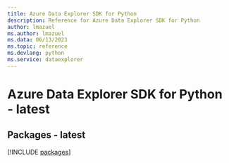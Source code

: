 ```yaml
---
title: Azure Data Explorer SDK for Python
description: Reference for Azure Data Explorer SDK for Python
author: lmazuel
ms.author: lmazuel
ms.data: 06/13/2023
ms.topic: reference
ms.devlang: python
ms.service: dataexplorer
---
```

# Azure Data Explorer SDK for Python - latest
## Packages - latest
[!INCLUDE [packages](data-explorer-index.md)]